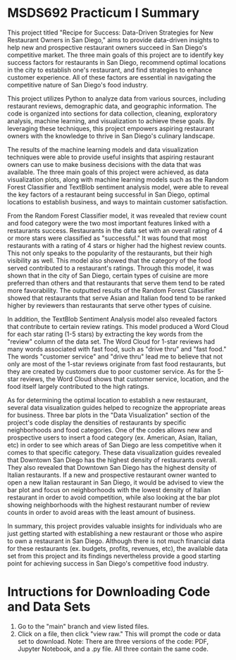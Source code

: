 # MSDS692 Practicum I Summary
This project titled "Recipe for Success: Data-Driven Strategies for New Restaurant Owners in San Diego," aims to provide data-driven insights to help new and prospective restaurant owners succeed in San Diego's competitive market. The three main goals of this project are to identify key success factors for restaurants in San Diego, recommend optimal locations in the city to establish one's restaurant, and find strategies to enhance customer experience. All of these factors are essential in navigating the competitive nature of San Diego's food industry.

This project utilizes Python to analyze data from various sources, including restaurant reviews, demographic data, and geographic information. The code is organized into sections for data collection, cleaning, exploratory analysis, machine learning, and visualization to achieve these goals. By leveraging these techniques, this project empowers aspiring restaurant owners with the knowledge to thrive in San Diego's culinary landscape.

The results of the machine learning models and data visualization techniques were able to provide useful insights that aspiring restaurant owners can use to make business decisions with the data that was available. The three main goals of this project were achieved, as data visualization plots, along with machine learning models such as the Random Forest Classifier and TextBlob sentiment analysis model, were able to reveal the key factors of a restaurant being successful in San Diego, optimal locations to establish business, and ways to maintain customer satisfaction. 

From the Random Forest Classifier model, it was revealed that review count and food category were the two most important features linked with a restaurants success. Restaurants in the data set with an overall rating of 4 or more stars were classified as "successful." It was found that most restaurants with a rating of 4 stars or higher had the highest review counts. This not only speaks to the popularity of the restaurants, but their high visibility as well. This model also showed that the category of the food served contributed to a restaurant's ratings. Through this model, it was shown that in the city of San Diego, certain types of cuisine are more preferred than others and that restaurants that serve them tend to be rated more favorability. The outputted results of the Random Forest Classifier showed that restaurants that serve Asian and Italian food tend to be ranked higher by reviewers than restaurants that serve other types of cuisine. 

In addition, the TextBlob Sentiment Analysis model also revealed factors that contribute to certain review ratings. This model produced a Word Cloud for each star rating (1-5 stars) by extracting the key words from the "review" column of the data set. The Word Cloud for 1-star reviews had many words associated with fast food, such as "drive thru" and "fast food." The words "customer service" and "drive thru" lead me to believe that not only are most of the 1-star reviews originate from fast food restaurants, but they are created by customers due to poor customer service. As for the 5-star reviews, the Word Cloud shows that customer service, location, and the food itself largely contributed to the high ratings. 

As for determining the optimal location to establish a new restaurant, several data visualization guides helped to recognize the appropriate areas for business. Three bar plots in the "Data Visualization" section of the project's code display the densities of restaurants by specific neighborhoods and food categories. One of the codes allows new and prospective users to insert a food category (ex. American, Asian, Italian, etc) in order to see which areas of San Diego are less competitive when it comes to that specific category. These data visualization guides revealed that Downtown San Diego has the highest density of restaurants overall. They also revealed that Downtown San Diego has the highest density of Italian restaurants. If a new and prospective restaurant owner wanted to open a new Italian restaurant in San Diego, it would be advised to view the bar plot and focus on neighborhoods with the lowest density of Italian restaurant in order to avoid competition, while also looking at the bar plot showing neighborhoods with the highest restaurant number of review counts in order to avoid areas with the least amount of business.

In summary, this project provides valuable insights for individuals who are just getting started with establishing a new restaurant or those who aspire to own a restaurant in San Diego. Although there is not much financial data for these restaurants (ex. budgets, profits, revenues, etc), the available data set from this project and its findings nevertheless provide a good starting point for achieving success in San Diego's competitive food industry. 

# Intructions for Downloading Code and Data Sets
1. Go to the "main" branch and view listed files.
2. Click on a file, then click "view raw." This will prompt the code or data set to download.
Note: There are three versions of the code: PDF, Jupyter Notebook, and a .py file. All three contain the same code.
